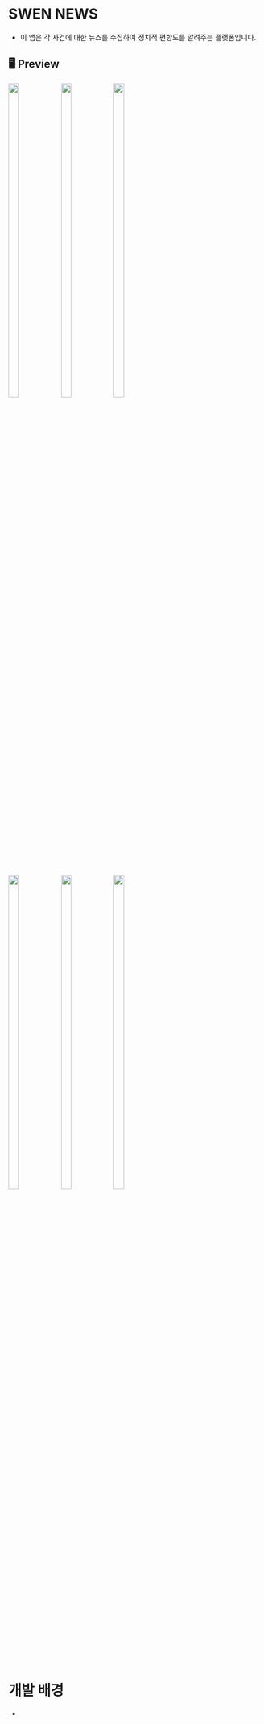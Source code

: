 # SWEN NEWS
- 이 앱은 각 사건에 대한 뉴스를 수집하여 정치적 편향도를 알려주는 플랫폼입니다.
## 🖥 Preview
<p align="start">
  <img src = "https://private-user-images.githubusercontent.com/126941459/452845985-c4c7ec99-efdd-4116-8399-c9ddcb9882c9.png?jwt=eyJhbGciOiJIUzI1NiIsInR5cCI6IkpXVCJ9.eyJpc3MiOiJnaXRodWIuY29tIiwiYXVkIjoicmF3LmdpdGh1YnVzZXJjb250ZW50LmNvbSIsImtleSI6ImtleTUiLCJleHAiOjE3NDk0MzY4MzcsIm5iZiI6MTc0OTQzNjUzNywicGF0aCI6Ii8xMjY5NDE0NTkvNDUyODQ1OTg1LWM0YzdlYzk5LWVmZGQtNDExNi04Mzk5LWM5ZGRjYjk4ODJjOS5wbmc_WC1BbXotQWxnb3JpdGhtPUFXUzQtSE1BQy1TSEEyNTYmWC1BbXotQ3JlZGVudGlhbD1BS0lBVkNPRFlMU0E1M1BRSzRaQSUyRjIwMjUwNjA5JTJGdXMtZWFzdC0xJTJGczMlMkZhd3M0X3JlcXVlc3QmWC1BbXotRGF0ZT0yMDI1MDYwOVQwMjM1MzdaJlgtQW16LUV4cGlyZXM9MzAwJlgtQW16LVNpZ25hdHVyZT05MjU5ZDVlYWQ4NzI1YmM5NDU3MWY1NjY1MjNlZWNjODkwMGNiY2M0ZmZiODBiZjgxZDU4NTJlMGJjYTZiNDk1JlgtQW16LVNpZ25lZEhlYWRlcnM9aG9zdCJ9.fNKADxoDWaFYqkiaSu3KzOYNjFYiVm2TKrJ4mDo0Lw4" width="20%" height="40%">
  <img src = "https://private-user-images.githubusercontent.com/126941459/452845986-048732ad-52a2-499e-8ac7-8465c006c8bb.png?jwt=eyJhbGciOiJIUzI1NiIsInR5cCI6IkpXVCJ9.eyJpc3MiOiJnaXRodWIuY29tIiwiYXVkIjoicmF3LmdpdGh1YnVzZXJjb250ZW50LmNvbSIsImtleSI6ImtleTUiLCJleHAiOjE3NDk0MzY1OTIsIm5iZiI6MTc0OTQzNjI5MiwicGF0aCI6Ii8xMjY5NDE0NTkvNDUyODQ1OTg2LTA0ODczMmFkLTUyYTItNDk5ZS04YWM3LTg0NjVjMDA2YzhiYi5wbmc_WC1BbXotQWxnb3JpdGhtPUFXUzQtSE1BQy1TSEEyNTYmWC1BbXotQ3JlZGVudGlhbD1BS0lBVkNPRFlMU0E1M1BRSzRaQSUyRjIwMjUwNjA5JTJGdXMtZWFzdC0xJTJGczMlMkZhd3M0X3JlcXVlc3QmWC1BbXotRGF0ZT0yMDI1MDYwOVQwMjMxMzJaJlgtQW16LUV4cGlyZXM9MzAwJlgtQW16LVNpZ25hdHVyZT1hNjc1YzE2ZTRiYmM3MDBhZTEzNjcxNjA0ZDdkNDcwNjRmMDAxZGJjZTQ3YWEyODYyZGI5MDk1NWU0NjJmNTJhJlgtQW16LVNpZ25lZEhlYWRlcnM9aG9zdCJ9.f2p3s_ESJUGxZ_HB8VOPDLgOYqqz8ij6kI05eTBopZU" width="20%" height="40%">
  <img src = "https://private-user-images.githubusercontent.com/126941459/452846138-0ef50227-4f24-493c-ac78-135b6fd87147.png?jwt=eyJhbGciOiJIUzI1NiIsInR5cCI6IkpXVCJ9.eyJpc3MiOiJnaXRodWIuY29tIiwiYXVkIjoicmF3LmdpdGh1YnVzZXJjb250ZW50LmNvbSIsImtleSI6ImtleTUiLCJleHAiOjE3NDk0MzY4MzcsIm5iZiI6MTc0OTQzNjUzNywicGF0aCI6Ii8xMjY5NDE0NTkvNDUyODQ2MTM4LTBlZjUwMjI3LTRmMjQtNDkzYy1hYzc4LTEzNWI2ZmQ4NzE0Ny5wbmc_WC1BbXotQWxnb3JpdGhtPUFXUzQtSE1BQy1TSEEyNTYmWC1BbXotQ3JlZGVudGlhbD1BS0lBVkNPRFlMU0E1M1BRSzRaQSUyRjIwMjUwNjA5JTJGdXMtZWFzdC0xJTJGczMlMkZhd3M0X3JlcXVlc3QmWC1BbXotRGF0ZT0yMDI1MDYwOVQwMjM1MzdaJlgtQW16LUV4cGlyZXM9MzAwJlgtQW16LVNpZ25hdHVyZT04MDFjZDUzYmQwNjlhY2M2ZWM3OWUyYWM2NjIwOTFjYjNiZGY4YzI5OTM5YmZiZjVkMzhkOTA0OTg4ZWQ4ZjRmJlgtQW16LVNpZ25lZEhlYWRlcnM9aG9zdCJ9.gMxupbkZPArkhby5-D0_GoZy3jes8lD3DevVcdHau7I" width="20%" height="40%">
</p>
<p align="start">
  <img src = "https://private-user-images.githubusercontent.com/126941459/452846009-e23ba46d-64c7-4310-ba2d-ed596509b82b.png?jwt=eyJhbGciOiJIUzI1NiIsInR5cCI6IkpXVCJ9.eyJpc3MiOiJnaXRodWIuY29tIiwiYXVkIjoicmF3LmdpdGh1YnVzZXJjb250ZW50LmNvbSIsImtleSI6ImtleTUiLCJleHAiOjE3NDk0MzY4MzcsIm5iZiI6MTc0OTQzNjUzNywicGF0aCI6Ii8xMjY5NDE0NTkvNDUyODQ2MDA5LWUyM2JhNDZkLTY0YzctNDMxMC1iYTJkLWVkNTk2NTA5YjgyYi5wbmc_WC1BbXotQWxnb3JpdGhtPUFXUzQtSE1BQy1TSEEyNTYmWC1BbXotQ3JlZGVudGlhbD1BS0lBVkNPRFlMU0E1M1BRSzRaQSUyRjIwMjUwNjA5JTJGdXMtZWFzdC0xJTJGczMlMkZhd3M0X3JlcXVlc3QmWC1BbXotRGF0ZT0yMDI1MDYwOVQwMjM1MzdaJlgtQW16LUV4cGlyZXM9MzAwJlgtQW16LVNpZ25hdHVyZT1jZTkyZjc5Y2NmZDBmODQ0ZDBiMzFhN2UwMThhYTZjMTNkZmZjYTcxNDFjZGY2OGY0YWIwZDllMGE3ODVhZTZjJlgtQW16LVNpZ25lZEhlYWRlcnM9aG9zdCJ9.4QByk_HkFd4GhngvUZH1NwctW9thLSGIDI9XG8eNC-A" width="20%" height="40%">
  <img src = "https://private-user-images.githubusercontent.com/126941459/452846120-fe5a31a6-cba6-4440-905b-fc10a1cee516.png?jwt=eyJhbGciOiJIUzI1NiIsInR5cCI6IkpXVCJ9.eyJpc3MiOiJnaXRodWIuY29tIiwiYXVkIjoicmF3LmdpdGh1YnVzZXJjb250ZW50LmNvbSIsImtleSI6ImtleTUiLCJleHAiOjE3NDk0MzY4MzcsIm5iZiI6MTc0OTQzNjUzNywicGF0aCI6Ii8xMjY5NDE0NTkvNDUyODQ2MTIwLWZlNWEzMWE2LWNiYTYtNDQ0MC05MDViLWZjMTBhMWNlZTUxNi5wbmc_WC1BbXotQWxnb3JpdGhtPUFXUzQtSE1BQy1TSEEyNTYmWC1BbXotQ3JlZGVudGlhbD1BS0lBVkNPRFlMU0E1M1BRSzRaQSUyRjIwMjUwNjA5JTJGdXMtZWFzdC0xJTJGczMlMkZhd3M0X3JlcXVlc3QmWC1BbXotRGF0ZT0yMDI1MDYwOVQwMjM1MzdaJlgtQW16LUV4cGlyZXM9MzAwJlgtQW16LVNpZ25hdHVyZT0yYjNlZTZkYjBhN2NhNGQ5ZGJlMjY2MWVmNTA2ZDY2ZGJiZTI2Zjc5ODZhZWE5Yzc3ODlmOWU2MDMwZjYzNjVlJlgtQW16LVNpZ25lZEhlYWRlcnM9aG9zdCJ9.dMr9gaVeV0EaD7aihvQ5SgPJhEMlVx_rJv9KLF_ngEs" width="20%" height="40%">
  <img src = "https://private-user-images.githubusercontent.com/126941459/452846121-7fc77c01-2639-4b7b-97ae-b18977375549.png?jwt=eyJhbGciOiJIUzI1NiIsInR5cCI6IkpXVCJ9.eyJpc3MiOiJnaXRodWIuY29tIiwiYXVkIjoicmF3LmdpdGh1YnVzZXJjb250ZW50LmNvbSIsImtleSI6ImtleTUiLCJleHAiOjE3NDk0MzY4MzcsIm5iZiI6MTc0OTQzNjUzNywicGF0aCI6Ii8xMjY5NDE0NTkvNDUyODQ2MTIxLTdmYzc3YzAxLTI2MzktNGI3Yi05N2FlLWIxODk3NzM3NTU0OS5wbmc_WC1BbXotQWxnb3JpdGhtPUFXUzQtSE1BQy1TSEEyNTYmWC1BbXotQ3JlZGVudGlhbD1BS0lBVkNPRFlMU0E1M1BRSzRaQSUyRjIwMjUwNjA5JTJGdXMtZWFzdC0xJTJGczMlMkZhd3M0X3JlcXVlc3QmWC1BbXotRGF0ZT0yMDI1MDYwOVQwMjM1MzdaJlgtQW16LUV4cGlyZXM9MzAwJlgtQW16LVNpZ25hdHVyZT1mNjE2NmM5MDQ1YTZmMzI4NTI0NTFiNjUzYTJhMjFmZTNkZGYxMmExMWRhNzJlMzA0NjVjOTFkZDUxY2QwMzU1JlgtQW16LVNpZ25lZEhlYWRlcnM9aG9zdCJ9.kctKjUaM_MKS9fYji-tPosKNy6G57z5s5qJ99kQIEiM" width="20%" height="40%">
</p>

# 개발 배경
- 
